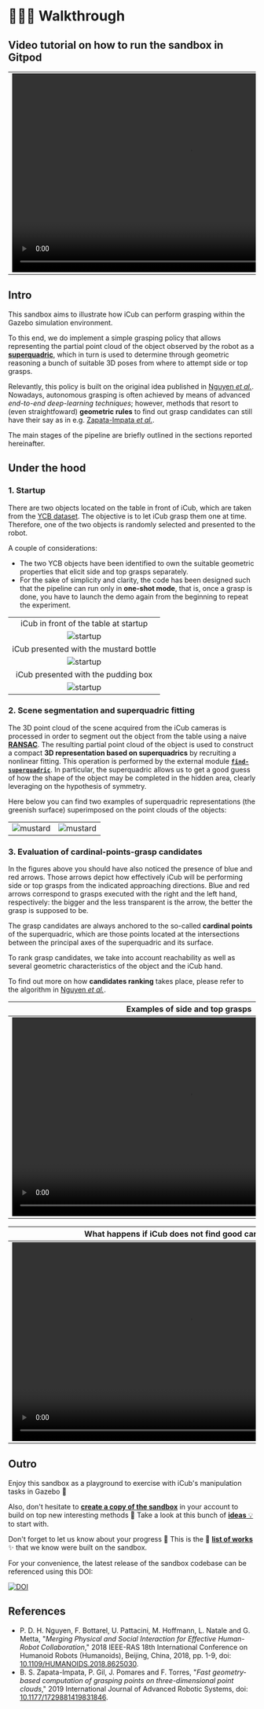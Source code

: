 🚶🏻‍♂️ Walkthrough
==============

## Video tutorial on how to run the sandbox in Gitpod

| |
| :---: |
| <video controls width="720" height="405"> <source type="video/mp4" src="./assets/videos/gitpod.mp4#t=00:00:01"> </video> |

## Intro
This sandbox aims to illustrate how iCub can perform grasping within the Gazebo simulation environment.

To this end, we do implement a simple grasping policy that allows representing the partial point cloud
of the object observed by the robot as a [**superquadric**][1], which in turn is used to determine
through geometric reasoning a bunch of suitable 3D poses from where to attempt side or top grasps.

Relevantly, this policy is built on the original idea published in [Nguyen _et al._](#references). Nowadays,
autonomous grasping is often achieved by means of advanced _end-to-end deep-learning techniques_;
however, methods that resort to (even straightfoward) **geometric rules** to find out grasp candidates
can still have their say as in e.g. [Zapata-Impata _et al._](#references).

The main stages of the pipeline are briefly outlined in the sections reported hereinafter.

## Under the hood

### 1. Startup
There are two objects located on the table in front of iCub, which are taken from the [YCB dataset][4].
The objective is to let iCub grasp them one at time. Therefore, one of the two objects is randomly
selected and presented to the robot.

A couple of considerations:
- The two YCB objects have been identified to own the suitable geometric properties that elicit side and top grasps separately.
- For the sake of simplicity and clarity, the code has been designed such that the pipeline can run only in **one-shot mode**,
  that is, once a grasp is done, you have to launch the demo again from the beginning to repeat the experiment.

| |
| :---: |
| iCub in front of the table at startup |
| ![startup](./assets/pics/startup.png) |
| iCub presented with the mustard bottle |
| ![startup](./assets/pics/startup-mustard.png) |
| iCub presented with the pudding box |
| ![startup](./assets/pics/startup-pudding.png) |

### 2. Scene segmentation and superquadric fitting
The 3D point cloud of the scene acquired from the iCub cameras is processed in order to segment out the
object from the table using a naive [**RANSAC**][5]. The resulting partial point cloud of the object is used
to construct a compact **3D representation based on superquadrics** by recruiting a nonlinear fitting.
This operation is performed by the external module [**`find-superquadric`**][6]. In particular, the
superquadric allows us to get a good guess of how the shape of the object may be completed in the hidden
area, clearly leveraging on the hypothesis of symmetry.

Here below you can find two examples of superquadric representations (the greenish surface) superimposed
on the point clouds of the objects:

| | |
| :---: | :---: |
| ![mustard](./assets/pics/mustard.png) | ![mustard](./assets/pics/pudding.png) |

### 3. Evaluation of cardinal-points-grasp candidates 
In the figures above you should have also noticed the presence of blue and red arrows. Those arrows depict
how effectively iCub will be performing side or top grasps from the indicated approaching directions.
Blue and red arrows correspond to grasps executed with the right and the left hand, respectively:
the bigger and the less transparent is the arrow, the better the grasp is supposed to be.

The grasp candidates are always anchored to the so-called **cardinal points** of the superquadric, which are
those points located at the intersections between the principal axes of the superquadric and its surface.

To rank grasp candidates, we take into account reachability as well as several geometric characteristics of
the object and the iCub hand.

To find out more on how **candidates ranking** takes place, please refer to the algorithm in [Nguyen _et al._](#references).

| Examples of side and top grasps |
| :---: |
| <video controls autoplay loop width="720" height="405"> <source type="video/mp4" src="./assets/videos/collection.mp4"> </video> |

|  What happens if iCub does not find good candidates ❔ |
| :---: |
| <video controls width="720" height="405"> <source type="video/mp4" src="./assets/videos/shrug.mp4"> </video> |

## Outro
Enjoy this sandbox as a playground to exercise with iCub's manipulation tasks in Gazebo 🤖

Also, don't hesitate to [**create a copy of the sandbox**][7] in your account to build on top new interesting methods 🧪
Take a look at this bunch of [**ideas** 💡][8] to start with.

Don't forget to let us know about your progress 📢
This is the 📃 [**list of works**][9] ✨ that we know were built on the sandbox.

For your convenience, the latest release of the sandbox codebase can be referenced using this DOI:

[![DOI](https://zenodo.org/badge/283310078.svg)](https://zenodo.org/badge/latestdoi/283310078)

## References
- P. D. H. Nguyen, F. Bottarel, U. Pattacini, M. Hoffmann, L. Natale and G. Metta, "_Merging Physical and Social Interaction for Effective Human-Robot Collaboration_," 2018 IEEE-RAS 18th International Conference on Humanoid Robots (Humanoids), Beijing, China, 2018, pp. 1-9, doi: [10.1109/HUMANOIDS.2018.8625030][2].
- B. S. Zapata-Impata, P. Gil, J. Pomares and F. Torres, "_Fast geometry-based computation of grasping points on three-dimensional point clouds_," 2019 International Journal of Advanced Robotic Systems, doi: [10.1177/1729881419831846][3].

[1]: https://en.wikipedia.org/wiki/Superquadrics
[2]: https://doi.org/10.1109/HUMANOIDS.2018.8625030
[3]: https://doi.org/10.1177/1729881419831846
[4]: https://www.ycbbenchmarks.com/object-models
[5]: https://it.wikipedia.org/wiki/RANSAC
[6]: https://github.com/robotology/find-superquadric
[7]: https://github.com/robotology/icub-gazebo-grasping-sandbox/generate
[8]: https://github.com/robotology/icub-gazebo-grasping-sandbox/issues?q=is%3Aopen+is%3Aissue+label%3A%22%F0%9F%92%A1+idea%22
[9]: ./building-on-sandbox.md
